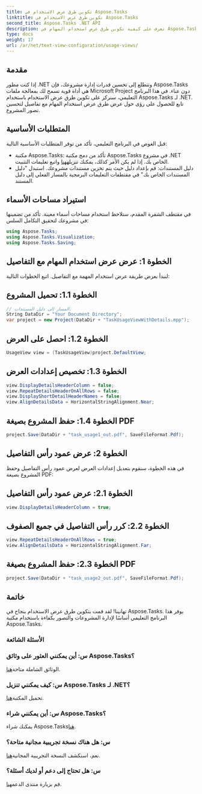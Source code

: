 ```yaml
---
title: تكوين طرق عرض الاستخدام في Aspose.Tasks
linktitle: تكوين طرق عرض الاستخدام في Aspose.Tasks
second_title: Aspose.Tasks .NET API
description: تعرف على كيفية تكوين طرق عرض استخدام المهام في Aspose.Tasks لـ .NET. تعزيز تصور المشروع بخطوات تفصيلية. قم بتنزيل المكتبة الآن!
type: docs
weight: 17
url: /ar/net/text-view-configuration/usage-views/
---
```

## مقدمة
إذا كنت مطور .NET وتتطلع إلى تحسين قدرات إدارة مشروعك، فإن Aspose.Tasks هي أداة قوية تسمح لك بمعالجة ملفات Microsoft Project دون عناء. في هذا البرنامج التعليمي، سنركز على تكوين طرق عرض الاستخدام باستخدام Aspose.Tasks لـ .NET. تابع للحصول على رؤى حول عرض طرق عرض استخدام المهام مع تفاصيل لتحسين تصور المشروع.
## المتطلبات الأساسية
قبل الغوص في البرنامج التعليمي، تأكد من توفر المتطلبات الأساسية التالية:
-  مكتبة Aspose.Tasks: تأكد من دمج مكتبة Aspose.Tasks في مشروع .NET الخاص بك. إذا لم يكن الأمر كذلك، يمكنك تنزيله[هنا](https://releases.aspose.com/tasks/net/) واتبع تعليمات التثبيت.
- دليل المستندات: قم بإعداد دليل حيث يتم تخزين مستندات مشروعك. استبدل "دليل المستندات الخاص بك" في مقتطفات التعليمات البرمجية بالمسار الفعلي إلى دليل المستند.
## استيراد مساحات الأسماء
في مقتطف الشفرة المقدم، ستلاحظ استخدام مساحات أسماء معينة. تأكد من تضمينها في مشروعك لتحقيق التكامل السلس:
```csharp
using Aspose.Tasks;
using Aspose.Tasks.Visualization;
using Aspose.Tasks.Saving;
```
## الخطوة 1: عرض عرض استخدام المهام مع التفاصيل
لنبدأ بعرض طريقة عرض استخدام المهمة مع التفاصيل. اتبع الخطوات التالية:
## الخطوة 1.1: تحميل المشروع
```csharp
// المسار إلى دليل المستندات.
String DataDir = "Your Document Directory";
var project = new Project(DataDir + "TaskUsageViewWithDetails.mpp");
```
## الخطوة 1.2: احصل على العرض
```csharp
UsageView view = (TaskUsageView)project.DefaultView;
```
## الخطوة 1.3: تخصيص إعدادات العرض
```csharp
view.DisplayDetailsHeaderColumn = false;
view.RepeatDetailsHeaderOnAllRows = false;
view.DisplayShortDetailHeaderNames = false;
view.AlignDetailsData = HorizontalStringAlignment.Near;
```
## الخطوة 1.4: حفظ المشروع بصيغة PDF
```csharp
project.Save(DataDir + "task_usage1_out.pdf", SaveFileFormat.Pdf);
```
## الخطوة 2: عرض عمود رأس التفاصيل
في هذه الخطوة، سنقوم بتعديل إعدادات العرض لعرض عمود رأس التفاصيل وحفظ المشروع بصيغة PDF:
## الخطوة 2.1: عرض عمود رأس التفاصيل
```csharp
view.DisplayDetailsHeaderColumn = true;
```
## الخطوة 2.2: كرر رأس التفاصيل في جميع الصفوف
```csharp
view.RepeatDetailsHeaderOnAllRows = true;
view.AlignDetailsData = HorizontalStringAlignment.Far;
```
## الخطوة 2.3: حفظ المشروع بصيغة PDF
```csharp
project.Save(DataDir + "task_usage2_out.pdf", SaveFileFormat.Pdf);
```
## خاتمة
تهانينا! لقد قمت بتكوين طرق عرض الاستخدام بنجاح في Aspose.Tasks. يوفر هذا البرنامج التعليمي أساسًا لإدارة المشروعات والتصور بكفاءة باستخدام مكتبة Aspose.Tasks.

### الأسئلة الشائعة
### س: أين يمكنني العثور على وثائق Aspose.Tasks؟
 الوثائق الشاملة متاحة[هنا](https://reference.aspose.com/tasks/net/).
### س: كيف يمكنني تنزيل Aspose.Tasks لـ .NET؟
 تحميل المكتبة[هنا](https://releases.aspose.com/tasks/net/).
### س: أين يمكنني شراء Aspose.Tasks؟
 يمكنك شراء Aspose.Tasks[هنا](https://purchase.aspose.com/buy).
### س: هل هناك نسخة تجريبية مجانية متاحة؟
 نعم، استكشف النسخة التجريبية المجانية[هنا](https://releases.aspose.com/).
### س: هل تحتاج إلى دعم أو لديك أسئلة؟
 قم بزيارة منتدى الدعم[هنا](https://forum.aspose.com/c/tasks/15).